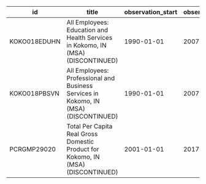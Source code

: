 | id           | title                                                                                | observation_start   | observation_end   |
|--------------|--------------------------------------------------------------------------------------|---------------------|-------------------|
| KOKO018EDUHN | All Employees: Education and Health Services in Kokomo, IN (MSA) (DISCONTINUED)      | 1990-01-01          | 2007-12-01        |
| KOKO018PBSVN | All Employees: Professional and Business Services in Kokomo, IN (MSA) (DISCONTINUED) | 1990-01-01          | 2007-12-01        |
| PCRGMP29020  | Total Per Capita Real Gross Domestic Product for Kokomo, IN (MSA) (DISCONTINUED)     | 2001-01-01          | 2017-01-01        |